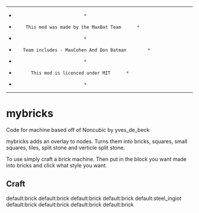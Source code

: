 *****************************************************************
*								*
*	      This mod was made by the MaxBat Team		*
*								*
*	     Team includes - MaxCohen And Don Batman		*
*								*
*	        This mod is licenced under MIT		*
*								*
*****************************************************************

mybricks
========
Code for machine based off of Noncubic by yves_de_beck

mybricks adds an overlay to nodes. Turns them into bricks, squares, small squares, tiles, split stone and verticle split stone.

To use simply craft a brick machine. Then put in the block you want made into bricks and click what style you want.

Craft
-------

default:brick	default:brick		default:brick
default:brick	default:steel_ingiot	default:brick
default:brick	default:brick		default:brick
